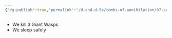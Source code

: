```yaml
---
{"dg-publish":true,"permalink":"/d-and-d-5e/tombs-of-annihilation/07-session-notes/session-11/y5-m3-d29/","noteIcon":"","created":"2025-09-24T20:44:16.179-05:00","updated":"2025-09-24T21:12:47.456-05:00"}
---
```


- We kill 3 Giant Wasps
- We sleep safely